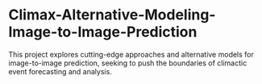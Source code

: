 # Climax-Alternative-Modeling-Image-to-Image-Prediction
This project explores cutting-edge approaches and alternative models for image-to-image prediction, seeking to push the boundaries of climactic event forecasting and analysis.
